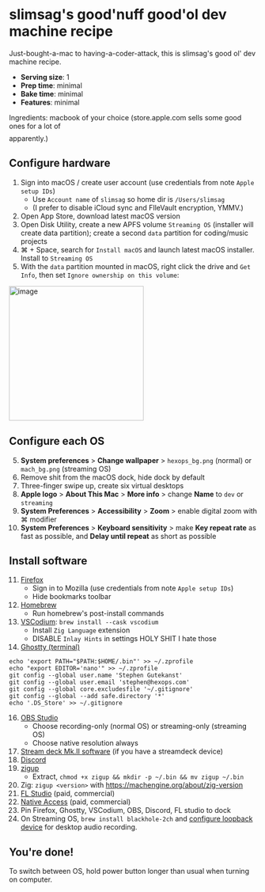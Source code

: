# slimsag's good'nuff good'ol dev machine recipe

Just-bought-a-mac to having-a-coder-attack, this is slimsag's good ol' dev machine recipe.

* **Serving size**: 1
* **Prep time**: minimal
* **Bake time**: minimal
* **Features**: minimal

Ingredients: macbook of your choice (store.apple.com sells some good ones for a lot of $$$$ apparently.)

## Configure hardware

1. Sign into macOS / create user account (use credentials from note `Apple setup IDs`)
    * Use `Account name` of `slimsag` so home dir is `/Users/slimsag`
    * (I prefer to disable iCloud sync and FIleVault encryption, YMMV.)
2. Open App Store, download latest macOS version
3. Open Disk Utility, create a new APFS volume `Streaming OS` (installer will create data partition); create a second `data` partition for coding/music projects
4. ⌘ + Space, search for `Install macOS` and launch latest macOS installer. Install to `Streaming OS`
5. With the `data` partition mounted in macOS, right click the drive and `Get Info`, then set `Ignore ownership on this volume`:

<img width="272" alt="image" src="https://github.com/slimsag/setup/assets/3173176/ab76f9e3-1150-4d4c-aa02-d54ba65fef0b">

## Configure each OS

5. **System preferences** > **Change wallpaper** > `hexops_bg.png` (normal) or `mach_bg.png` (streaming OS)
6. Remove shit from the macOS dock, hide dock by default
7. Three-finger swipe up, create six virtual desktops
8. **Apple logo** > **About This Mac** > **More info** > change **Name** to `dev` or `streaming`
9. **System Preferences** > **Accessibility** > **Zoom** > enable digital zoom with ⌘ modifier
10. **System Preferences** > **Keyboard sensitivity** > make **Key repeat rate** as fast as possible, and **Delay until repeat** as short as possible

## Install software

11. [Firefox](https://www.mozilla.org)
    * Sign in to Mozilla (use credentials from note `Apple setup IDs`)
    * Hide bookmarks toolbar
12. [Homebrew](https://brew.sh/)
    * Run homebrew's post-install commands
13. [VSCodium](https://vscodium.com/): `brew install --cask vscodium`
    * Install `Zig Language` extension
    * DISABLE `Inlay Hints` in settings HOLY SHIT I hate those
14. [Ghostty (terminal)](https://github.com/mitchellh/ghostty)
   ```
   echo 'export PATH="$PATH:$HOME/.bin"' >> ~/.zprofile
   echo "export EDITOR='nano'" >> ~/.zprofile
   git config --global user.name 'Stephen Gutekanst'
   git config --global user.email 'stephen@hexops.com'
   git config --global core.excludesfile '~/.gitignore'
   git config --global --add safe.directory '*'
   echo '.DS_Store' >> ~/.gitignore
   ```
16. [OBS Studio](https://obsproject.com/download)
    * Choose recording-only (normal OS) or streaming-only (streaming OS)
    * Choose native resolution always
17. [Stream deck Mk.II software](https://www.elgato.com/us/en/s/downloads) (if you have a streamdeck device)
18. [Discord](https://discord.com/download)
19. [zigup](https://github.com/marler8997/zigup/releases)
    * Extract, `chmod +x zigup && mkdir -p ~/.bin && mv zigup ~/.bin`
20. Zig: `zigup <version>` with https://machengine.org/about/zig-version
21. [FL Studio](https://www.image-line.com/fl-studio-download/) (paid, commercial)
22. [Native Access](https://www.native-instruments.com/en/specials/native-access-2/) (paid, commercial)
23. Pin Firefox, Ghostty, VSCodium, OBS, Discord, FL studio to dock
24. On Streaming OS, `brew install blackhole-2ch` and [configure loopback device](https://streamlabs.com/content-hub/post/capturing-desktop-audio-in-streamlabs-desktop-for-mac) for desktop audio recording.

## You're done!

To switch between OS, hold power button longer than usual when turning on computer.
